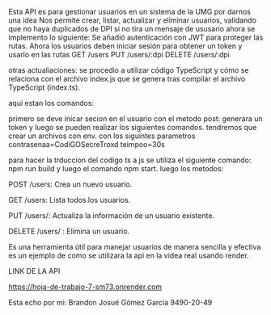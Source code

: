 Esta API es para gestionar usuarios en un sistema de la UMG por darnos una idea Nos permite crear, listar, actualizar y eliminar usuarios, validando que no haya duplicados de DPI si no tira un mensaje de ususario ahora se implemento lo siguiente: Se añadió autenticación con JWT para proteger las rutas. Ahora los usuarios deben iniciar sesión para obtener un token y usarlo en las rutas GET /users PUT /users/:dpi DELETE /users/:dpi

otras actualiaciones:
se procedio a utilizar código TypeScript y cómo se relaciona con el archivo index.js que se genera tras compilar el archivo TypeScript (index.ts).

aqui estan los comandos:

primero se deve inicar secion en el usuario con el metodo post: generara un token y luego se pueden realizar los siguientes comandos. tendremos que crear un archivos con env. con los siguintes parametros contrasenaa=CodiGOSecreTroxd teimpoo=30s

para hacer la trduccion del codigo ts a js se utiliza el siguiente comando: npm run build
y luego el comando npm start. luego los metodos:

POST /users: Crea un nuevo usuario.

GET /users: Lista todos los usuarios.

PUT /users/: Actualiza la información de un usuario existente.

DELETE /users/ : Elimina un usuario.

Es una herramienta útil para manejar usuarios de manera sencilla y efectiva es un ejemplo de como se utilizara la api en la videa real usando render.

LINK DE LA API

https://hoja-de-trabajo-7-sm73.onrender.com

Esta echo por mi: Brandon Josué Gómez García 9490-20-49
